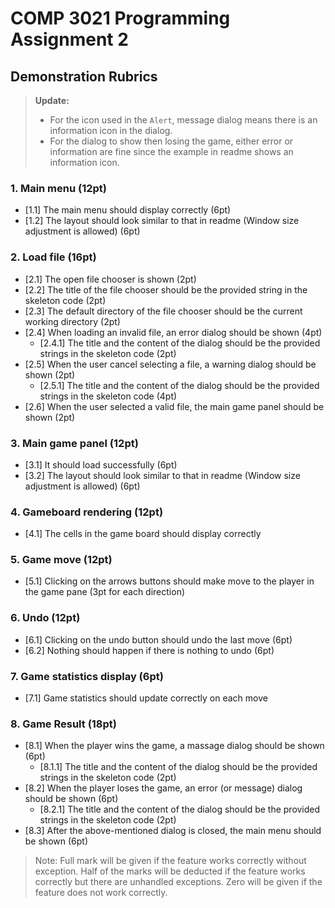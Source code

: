 # COMP 3021 Programming Assignment 2
## Demonstration Rubrics

> **Update:**
> - For the icon used in the `Alert`, message dialog means there is an information icon in the dialog.
> - For the dialog to show then losing the game, either error or information are fine since the example in readme shows an information icon. 

### 1. Main menu (12pt)
 - [1.1] The main menu should display correctly (6pt)
 - [1.2] The layout should look similar to that in readme (Window size adjustment is allowed) (6pt)
### 2. Load file (16pt)
 - [2.1] The open file chooser is shown (2pt)
 - [2.2] The title of the file chooser should be the provided string in the skeleton code (2pt)
 - [2.3] The default directory of the file chooser should be the current working directory (2pt)
 - [2.4] When loading an invalid file, an error dialog should be shown (4pt)
   - [2.4.1] The title and the content of the dialog should be the provided strings in the skeleton code (2pt)
 - [2.5] When the user cancel selecting a file, a warning dialog should be shown (2pt)
   - [2.5.1] The title and the content of the dialog should be the provided strings in the skeleton code (4pt)
 - [2.6] When the user selected a valid file, the main game panel should be shown (2pt)
### 3. Main game panel (12pt)
 - [3.1] It should load successfully (6pt)
 - [3.2] The layout should look similar to that in readme (Window size adjustment is allowed) (6pt)
### 4. Gameboard rendering (12pt)
 - [4.1] The cells in the game board should display correctly
### 5. Game move (12pt)
 - [5.1] Clicking on the arrows buttons should make move to the player in the game pane (3pt for each direction)
### 6. Undo (12pt)
 - [6.1] Clicking on the undo button should undo the last move (6pt)
 - [6.2] Nothing should happen if there is nothing to undo (6pt)
### 7. Game statistics display (6pt)
 - [7.1] Game statistics should update correctly on each move
### 8. Game Result (18pt)
 - [8.1] When the player wins the game, a massage dialog should be shown (6pt)
   - [8.1.1] The title and the content of the dialog should be the provided strings in the skeleton code (2pt)
 - [8.2] When the player loses the game, an error (or message) dialog should be shown (6pt)
   - [8.2.1] The title and the content of the dialog should be the provided strings in the skeleton code (2pt)
 - [8.3] After the above-mentioned dialog is closed, the main menu should be shown (6pt)

> Note: Full mark will be given if the feature works correctly without exception.
> Half of the marks will be deducted if the feature works correctly but there are unhandled exceptions.
> Zero will be given if the feature does not work correctly.
